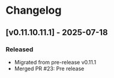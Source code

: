 # Changelog

## [v0.11.10.11.1] - 2025-07-18

### Released
- Migrated from pre-release v0.11.1
- Merged PR #23: Pre release

